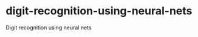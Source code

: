 digit-recognition-using-neural-nets
===================================

Digit recognition using neural nets
